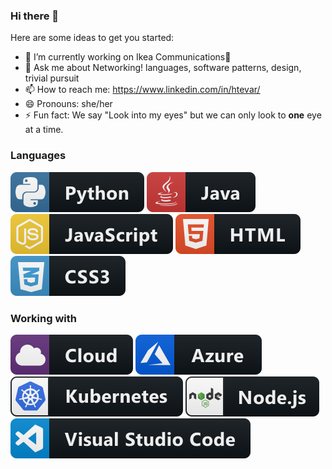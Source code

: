 ### Hi there 👋

Here are some ideas to get you started:

- 🔭 I’m currently working on Ikea Communications:wrench:
- 💬 Ask me about Networking! languages, software patterns, design, trivial pursuit
- 📫 How to reach me: https://www.linkedin.com/in/htevar/
- 😄 Pronouns: she/her
- ⚡ Fun fact: We say "Look into my eyes" but we can only look to **one** eye at a time. 

### Languages
<p>
 <img src="https://github.com/MikeCodesDotNET/ColoredBadges/blob/master/svg/dev/languages/python.svg" />
 <img src="https://github.com/MikeCodesDotNET/ColoredBadges/blob/master/svg/dev/languages/java.svg" />
 <img src="https://github.com/MikeCodesDotNET/ColoredBadges/blob/master/svg/dev/languages/js.svg" />
   <img src="https://github.com/MikeCodesDotNET/ColoredBadges/blob/master/svg/dev/languages/html.svg" />
   <img src="https://github.com/MikeCodesDotNET/ColoredBadges/blob/master/svg/dev/languages/css3.svg" />
  
</p>

### Working with

<p> 
  <img src="https://github.com/MikeCodesDotNET/ColoredBadges/blob/master/svg/dev/misc/cloud.svg" />
  <img src="https://github.com/MikeCodesDotNET/ColoredBadges/blob/master/svg/dev/services/azure.svg" />
  <img src="https://github.com/MikeCodesDotNET/ColoredBadges/blob/master/svg/dev/services/kubernetes.svg" />
  <img src="https://github.com/MikeCodesDotNET/ColoredBadges/blob/master/svg/dev/frameworks/nodejs.svg" />
  <img src="https://github.com/MikeCodesDotNET/ColoredBadges/blob/master/svg/dev/tools/visualstudio_code.svg" />
</p>
